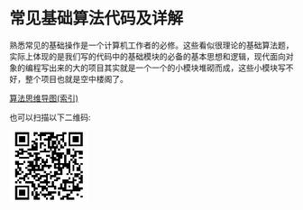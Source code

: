 # 常见基础算法代码及详解

熟悉常见的基础操作是一个计算机工作者的必修。这些看似很理论的基础算法题，实际上体现的是我们写的代码中的基础模块的必备的基本思想和逻辑，现代面向对象的编程写出来的大的项目其实就是一个一个的小模块堆砌而成，这些小模块写不好，整个项目也就是空中楼阁了。

[算法思维导图(索引)](https://mubu.com/doc/hTOk0APDx)

也可以扫描以下二维码:

 ![](./qrcode.png)
